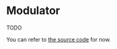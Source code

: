 # Modulator

TODO

You can refer to [the source code](https://github.com/Mrtenz/soundfont2/blob/master/src/types/modulator.ts#L17) for now.
